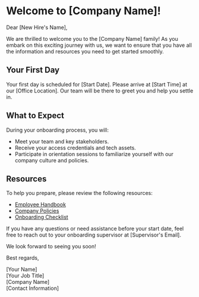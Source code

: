 # Welcome to [Company Name]!

Dear [New Hire's Name],

We are thrilled to welcome you to the [Company Name] family! As you embark on this exciting journey with us, we want to ensure that you have all the information and resources you need to get started smoothly.

## Your First Day

Your first day is scheduled for [Start Date]. Please arrive at [Start Time] at our [Office Location]. Our team will be there to greet you and help you settle in.

## What to Expect

During your onboarding process, you will:

- Meet your team and key stakeholders.
- Receive your access credentials and tech assets.
- Participate in orientation sessions to familiarize yourself with our company culture and policies.

## Resources

To help you prepare, please review the following resources:

- [Employee Handbook](#)
- [Company Policies](#)
- [Onboarding Checklist](#)

If you have any questions or need assistance before your start date, feel free to reach out to your onboarding supervisor at [Supervisor's Email].

We look forward to seeing you soon!

Best regards,

[Your Name]  
[Your Job Title]  
[Company Name]  
[Contact Information]  